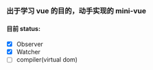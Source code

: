 ### 出于学习 vue 的目的，动手实现的 mini-vue

#### 目前 status:

- [x] Observer
- [x] Watcher
- [ ] compiler(virtual dom)
